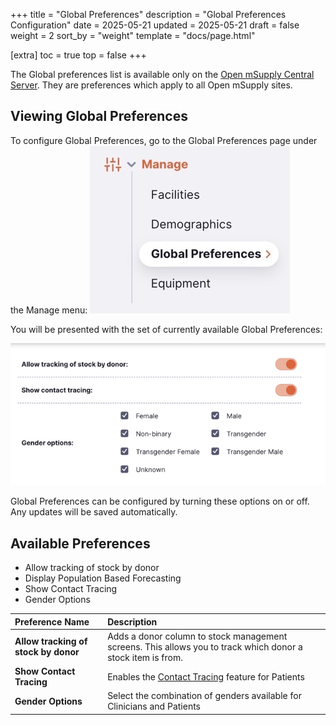 +++
title = "Global Preferences"
description = "Global Preferences Configuration"
date =  2025-05-21
updated = 2025-05-21
draft = false
weight = 2
sort_by = "weight"
template = "docs/page.html"

[extra]
toc = true
top = false
+++

The Global preferences list is available only on the [Open mSupply Central Server](/docs/getting_started/central-server). They are preferences which apply to all Open mSupply sites.

## Viewing Global Preferences

To configure Global Preferences, go to the Global Preferences page under the Manage menu:
![goto: global preferences](images/goto_global_preferences.png)

You will be presented with the set of currently available Global Preferences:

![facility list](images/edit_global_preferences.png)

Global Preferences can be configured by turning these options on or off. Any updates will be saved automatically.

## Available Preferences

- Allow tracking of stock by donor
- Display Population Based Forecasting
- Show Contact Tracing
- Gender Options

| Preference Name                      | Description                                                                                                 |
| :----------------------------------- | :---------------------------------------------------------------------------------------------------------- |
| **Allow tracking of stock by donor** | Adds a donor column to stock management screens. This allows you to track which donor a stock item is from. |
| **Show Contact Tracing**             | Enables the [Contact Tracing](/docs/programs/program-module/#contact-tracing) feature for Patients          |
| **Gender Options**                   | Select the combination of genders available for Clinicians and Patients                                     |
